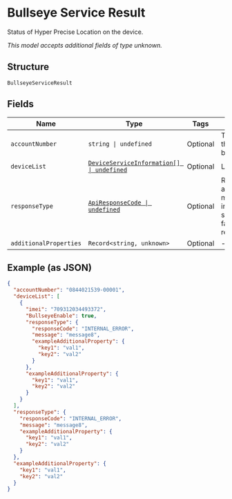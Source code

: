 
# Bullseye Service Result

Status of Hyper Precise Location on the device.

*This model accepts additional fields of type unknown.*

## Structure

`BullseyeServiceResult`

## Fields

| Name | Type | Tags | Description |
|  --- | --- | --- | --- |
| `accountNumber` | `string \| undefined` | Optional | The account the device belongs to. |
| `deviceList` | [`DeviceServiceInformation[] \| undefined`](../../doc/models/device-service-information.md) | Optional | List of devices. |
| `responseType` | [`ApiResponseCode \| undefined`](../../doc/models/api-response-code.md) | Optional | ResponseCode and/or a message indicating success or failure of the request. |
| `additionalProperties` | `Record<string, unknown>` | Optional | - |

## Example (as JSON)

```json
{
  "accountNumber": "0844021539-00001",
  "deviceList": [
    {
      "imei": "709312034493372",
      "BullseyeEnable": true,
      "responseType": {
        "responseCode": "INTERNAL_ERROR",
        "message": "message8",
        "exampleAdditionalProperty": {
          "key1": "val1",
          "key2": "val2"
        }
      },
      "exampleAdditionalProperty": {
        "key1": "val1",
        "key2": "val2"
      }
    }
  ],
  "responseType": {
    "responseCode": "INTERNAL_ERROR",
    "message": "message8",
    "exampleAdditionalProperty": {
      "key1": "val1",
      "key2": "val2"
    }
  },
  "exampleAdditionalProperty": {
    "key1": "val1",
    "key2": "val2"
  }
}
```

